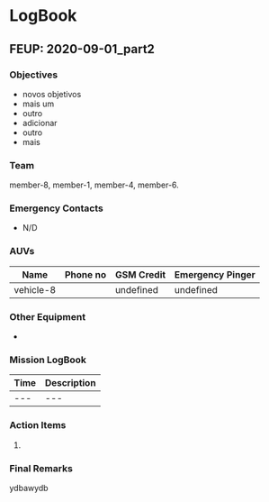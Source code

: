 # LogBook
## FEUP: 2020-09-01_part2
### Objectives
* novos objetivos
* mais um
* outro
* adicionar
* outro
* mais
### Team
member-8, member-1, member-4, member-6.
### Emergency Contacts
* N/D
### AUVs
| Name | Phone no | GSM Credit | Emergency Pinger |
|---|---|---|---|
|vehicle-8||undefined|undefined|
### Other Equipment
* 
### Mission LogBook
| Time | Description |
|---|---|
|---|---|
### Action Items
1. 
### Final Remarks
ydbawydb
